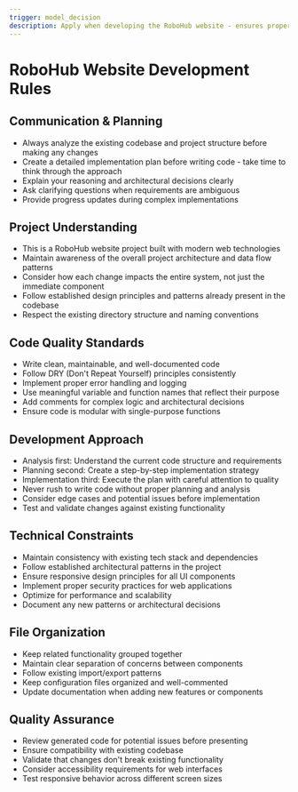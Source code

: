 ```yaml
---
trigger: model_decision
description: Apply when developing the RoboHub website - ensures proper code analysis, planning-first approach, architectural awareness, and maintains project structure consistency across all development tasks.
---
```


# RoboHub Website Development Rules

## Communication & Planning
- Always analyze the existing codebase and project structure before making any changes
- Create a detailed implementation plan before writing code - take time to think through the approach
- Explain your reasoning and architectural decisions clearly
- Ask clarifying questions when requirements are ambiguous
- Provide progress updates during complex implementations

## Project Understanding
- This is a RoboHub website project built with modern web technologies
- Maintain awareness of the overall project architecture and data flow patterns
- Consider how each change impacts the entire system, not just the immediate component
- Follow established design principles and patterns already present in the codebase
- Respect the existing directory structure and naming conventions

## Code Quality Standards
- Write clean, maintainable, and well-documented code
- Follow DRY (Don't Repeat Yourself) principles consistently
- Implement proper error handling and logging
- Use meaningful variable and function names that reflect their purpose
- Add comments for complex logic and architectural decisions
- Ensure code is modular with single-purpose functions

## Development Approach
- Analysis first: Understand the current code structure and requirements
- Planning second: Create a step-by-step implementation strategy
- Implementation third: Execute the plan with careful attention to quality
- Never rush to write code without proper planning and analysis
- Consider edge cases and potential issues before implementation
- Test and validate changes against existing functionality

## Technical Constraints
- Maintain consistency with existing tech stack and dependencies
- Follow established architectural patterns in the project
- Ensure responsive design principles for all UI components
- Implement proper security practices for web applications
- Optimize for performance and scalability
- Document any new patterns or architectural decisions

## File Organization
- Keep related functionality grouped together
- Maintain clear separation of concerns between components
- Follow existing import/export patterns
- Keep configuration files organized and well-commented
- Update documentation when adding new features or components

## Quality Assurance
- Review generated code for potential issues before presenting
- Ensure compatibility with existing codebase
- Validate that changes don't break existing functionality
- Consider accessibility requirements for web interfaces
- Test responsive behavior across different screen sizes
